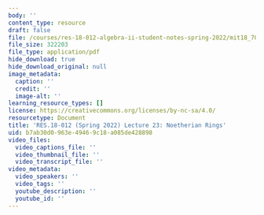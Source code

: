 ```yaml
---
body: ''
content_type: resource
draft: false
file: /courses/res-18-012-algebra-ii-student-notes-spring-2022/mit18_702s22_lect23.pdf
file_size: 322203
file_type: application/pdf
hide_download: true
hide_download_original: null
image_metadata:
  caption: ''
  credit: ''
  image-alt: ''
learning_resource_types: []
license: https://creativecommons.org/licenses/by-nc-sa/4.0/
resourcetype: Document
title: 'RES.18-012 (Spring 2022) Lecture 23: Noetherian Rings'
uid: b7ab30d0-963e-4946-9c18-a085de428898
video_files:
  video_captions_file: ''
  video_thumbnail_file: ''
  video_transcript_file: ''
video_metadata:
  video_speakers: ''
  video_tags: ''
  youtube_description: ''
  youtube_id: ''
---
```

